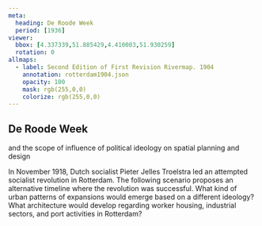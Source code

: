 ```yaml
---
meta:
  heading: De Roode Week
  period: [1936]
viewer:
  bbox: [4.337339,51.885429,4.410003,51.930259]
  rotation: 0
allmaps:
  - label: Second Edition of First Revision Rivermap. 1904
    annotation: rotterdam1904.json
    opacity: 100
    mask: rgb(255,0,0)
    colorize: rgb(255,0,0)
---
```

## De Roode Week
and the scope of influence of political ideology on spatial planning and design

In November 1918, Dutch socialist Pieter Jelles Troelstra led an attempted socialist revolution in Rotterdam. The following scenario proposes an alternative timeline where the revolution was successful. What kind of urban patterns of expansions would emerge based on a different ideology? What architecture would develop regarding worker housing, industrial sectors, and port activities in Rotterdam?
